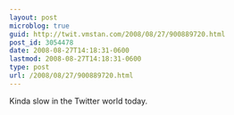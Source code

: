 ```yaml
---
layout: post
microblog: true
guid: http://twit.vmstan.com/2008/08/27/900889720.html
post_id: 3054478
date: 2008-08-27T14:18:31-0600
lastmod: 2008-08-27T14:18:31-0600
type: post
url: /2008/08/27/900889720.html
---
```

Kinda slow in the Twitter world today.
